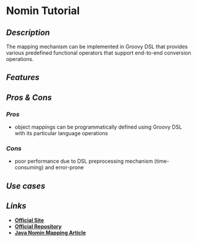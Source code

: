 # Nomin Tutorial

## _Description_

The mapping mechanism can be implemented in Groovy DSL that provides various predefined functional operators that support end-to-end conversion operations.

## _Features_

## _Pros & Cons_

### _Pros_

* object mappings can be programmatically defined using Groovy DSL with its particular language operations

### _Cons_

* poor performance due to DSL preprocessing mechanism \(time-consuming\) and error-prone

## _Use cases_

## _Links_

* [**Official Site**](http://nomin.sourceforge.net/)
* [**Official Repository**](https://github.com/dobrynya/nomin)
* [**Java Nomin Mapping Article**](https://www.beyondjava.net/nomin-mapping-java-object-without-the-pain)


